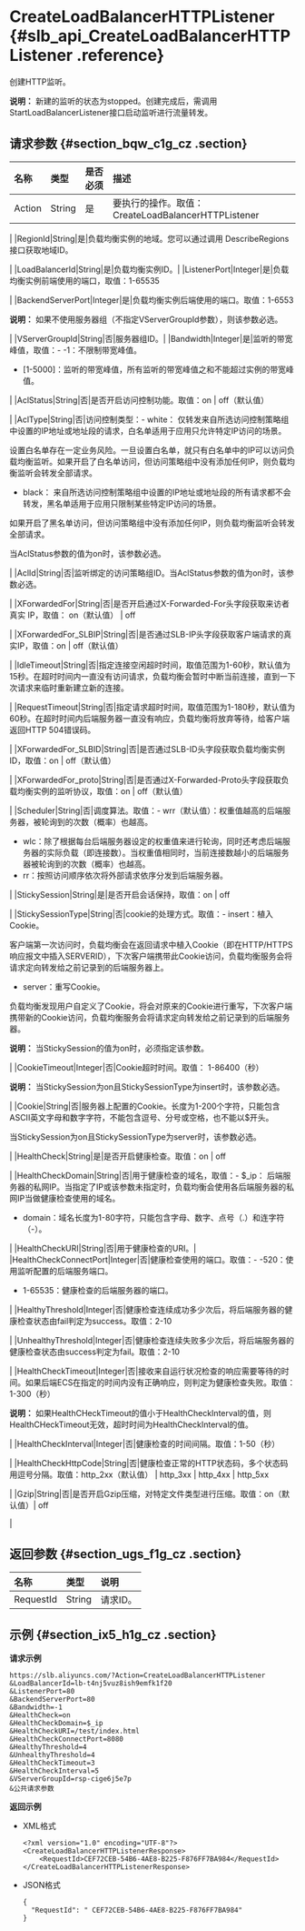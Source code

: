 # CreateLoadBalancerHTTPListener {#slb_api_CreateLoadBalancerHTTPListener .reference}

创建HTTP监听。

**说明：** 新建的监听的状态为stopped。创建完成后，需调用StartLoadBalancerListener接口启动监听进行流量转发。

## 请求参数 {#section_bqw_c1g_cz .section}

|名称|类型|是否必须|描述|
|:-|:-|:---|:-|
|Action|String|是|要执行的操作。取值：CreateLoadBalancerHTTPListener

|
|RegionId|String|是|负载均衡实例的地域。您可以通过调用 DescribeRegions接口获取地域ID。

|
|LoadBalancerId|String|是|负载均衡实例ID。|
|ListenerPort|Integer|是|负载均衡实例前端使用的端口，取值：1-65535

|
|BackendServerPort|Integer|是|负载均衡实例后端使用的端口。取值：1-6553

**说明：** 如果不使用服务器组（不指定VServerGroupId参数），则该参数必选。

|
|VServerGroupId|String|否|服务器组ID。|
|Bandwidth|Integer|是|监听的带宽峰值，取值：-   -1：不限制带宽峰值。
-   \[1-5000\]：监听的带宽峰值，所有监听的带宽峰值之和不能超过实例的带宽峰值。

|
|AclStatus|String|否|是否开启访问控制功能。取值：on | off（默认值）

|
|AclType|String|否|访问控制类型：-   white： 仅转发来自所选访问控制策略组中设置的IP地址或地址段的请求，白名单适用于应用只允许特定IP访问的场景。

设置白名单存在一定业务风险。一旦设置白名单，就只有白名单中的IP可以访问负载均衡监听。如果开启了白名单访问，但访问策略组中没有添加任何IP，则负载均衡监听会转发全部请求。

-   black： 来自所选访问控制策略组中设置的IP地址或地址段的所有请求都不会转发，黑名单适用于应用只限制某些特定IP访问的场景。

如果开启了黑名单访问，但访问策略组中没有添加任何IP，则负载均衡监听会转发全部请求。


当AclStatus参数的值为on时，该参数必选。

|
|AclId|String|否|监听绑定的访问策略组ID。当AclStatus参数的值为on时，该参数必选。

|
|XForwardedFor|String|否|是否开启通过X-Forwarded-For头字段获取来访者真实 IP，取值： on（默认值） | off

|
|XForwardedFor\_SLBIP|String|否|是否通过SLB-IP头字段获取客户端请求的真实IP，取值：on | off（默认值）

|
|IdleTimeout|String|否|指定连接空闲超时时间，取值范围为1-60秒，默认值为15秒。在超时时间内一直没有访问请求，负载均衡会暂时中断当前连接，直到一下次请求来临时重新建立新的连接。

|
|RequestTimeout|String|否|指定请求超时时间，取值范围为1-180秒，默认值为60秒。在超时时间内后端服务器一直没有响应，负载均衡将放弃等待，给客户端返回HTTP 504错误码。

|
|XForwardedFor\_SLBID|String|否|是否通过SLB-ID头字段获取负载均衡实例ID，取值：on | off（默认值）

|
|XForwardedFor\_proto|String|否|是否通过X-Forwarded-Proto头字段获取负载均衡实例的监听协议，取值：on | off（默认值）

|
|Scheduler|String|否|调度算法。取值：-   wrr（默认值）：权重值越高的后端服务器，被轮询到的次数（概率）也越高。
-   wlc：除了根据每台后端服务器设定的权重值来进行轮询，同时还考虑后端服务器的实际负载（即连接数）。当权重值相同时，当前连接数越小的后端服务器被轮询到的次数（概率）也越高。
-   rr：按照访问顺序依次将外部请求依序分发到后端服务器。

|
|StickySession|String|是|是否开启会话保持，取值：on | off

|
|StickySessionType|String|否|cookie的处理方式。取值：-   insert：植入Cookie。

客户端第一次访问时，负载均衡会在返回请求中植入Cookie（即在HTTP/HTTPS响应报文中插入SERVERID），下次客户端携带此Cookie访问，负载均衡服务会将请求定向转发给之前记录到的后端服务器上。

-   server：重写Cookie。

负载均衡发现用户自定义了Cookie，将会对原来的Cookie进行重写，下次客户端携带新的Cookie访问，负载均衡服务会将请求定向转发给之前记录到的后端服务器。

**说明：** 当StickySession的值为on时，必须指定该参数。


|
|CookieTimeout|Integer|否|Cookie超时时间。取值： 1-86400（秒）

**说明：** 当StickySession为on且StickySessionType为insert时，该参数必选。

|
|Cookie|String|否|服务器上配置的Cookie。长度为1-200个字符，只能包含ASCII英文字母和数字字符，不能包含逗号、分号或空格，也不能以$开头。

当StickySession为on且StickySessionType为server时，该参数必选。

|
|HealthCheck|String|是|是否开启健康检查。取值：on | off

|
|HealthCheckDomain|String|否|用于健康检查的域名，取值：-   $\_ip： 后端服务器的私网IP。当指定了IP或该参数未指定时，负载均衡会使用各后端服务器的私网IP当做健康检查使用的域名。
-   domain：域名长度为1-80字符，只能包含字母、数字、点号（.）和连字符（-）。

|
|HealthCheckURI|String|否|用于健康检查的URI。|
|HealthCheckConnectPort|Integer|否|健康检查使用的端口。取值：-   -520：使用监听配置的后端服务端口。
-   1-65535：健康检查的后端服务器的端口。

|
|HealthyThreshold|Integer|否|健康检查连续成功多少次后，将后端服务器的健康检查状态由fail判定为success。取值：2-10

|
|UnhealthyThreshold|Integer|否|健康检查连续失败多少次后，将后端服务器的健康检查状态由success判定为fail。取值：2-10

|
|HealthCheckTimeout|Integer|否|接收来自运行状况检查的响应需要等待的时间。如果后端ECS在指定的时间内没有正确响应，则判定为健康检查失败。取值：1-300（秒）

**说明：** 如果HealthCHeckTimeout的值小于HealthCheckInterval的值，则HealthCHeckTimeout无效，超时时间为HealthCheckInterval的值。

|
|HealthCheckInterval|Integer|否|健康检查的时间间隔。取值：1-50（秒）

|
|HealthCheckHttpCode|String|否|健康检查正常的HTTP状态码，多个状态码用逗号分隔。取值：http\_2xx（默认值） | http\_3xx | http\_4xx | http\_5xx

|
|Gzip|String|否|是否开启Gzip压缩，对特定文件类型进行压缩。取值：on（默认值）| off

|

## 返回参数 {#section_ugs_f1g_cz .section}

|名称|类型|说明|
|:-|:-|:-|
|RequestId|String|请求ID。|

## 示例 {#section_ix5_h1g_cz .section}

**请求示例**

``` {#public}
https://slb.aliyuncs.com/?Action=CreateLoadBalancerHTTPListener
&LoadBalancerId=lb-t4nj5vuz8ish9emfk1f20
&ListenerPort=80
&BackendServerPort=80
&Bandwidth=-1
&HealthCheck=on
&HealthCheckDomain=$_ip
&HealthCheckURI=/test/index.html
&HealthCheckConnectPort=8080
&HealthyThreshold=4
&UnhealthyThreshold=4
&HealthCheckTimeout=3
&HealthCheckInterval=5
&VServerGroupId=rsp-cige6j5e7p
&公共请求参数
```

**返回示例**

-   XML格式

    ```
    <?xml version="1.0" encoding="UTF-8"?>
    <CreateLoadBalancerHTTPListenerResponse>
    	<RequestId>CEF72CEB-54B6-4AE8-B225-F876FF7BA984</RequestId>
    </CreateLoadBalancerHTTPListenerResponse>
    ```

-   JSON格式

    ```
    {
      "RequestId": " CEF72CEB-54B6-4AE8-B225-F876FF7BA984"
    }
    ```


